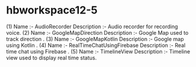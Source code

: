 # hbworkspace12-5

(1) Name :- AudioRecorder Description :- Audio recorder for recording voice.
(2) Name :- GoogleMapDirection Description :- Google Map used to track direction .
(3) Name :- GoogleMapKotlin Description :- Google map using Kotlin .
(4) Name :- RealTimeChatUsingFirebase Description :-  Real time chat using Firebase .
(5) Name :- TimelineView Description :- Timeline view used to display real time status.
 
